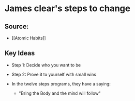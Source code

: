 # James clear's steps to change

## Source:
- [[Atomic Habits]]

## Key Ideas
- Step 1: Decide who you want to be
- Step 2: Prove it to yourself with small wins

- In the twelve steps programs, they have a saying:
	- "Bring the Body and the mind will follow"
